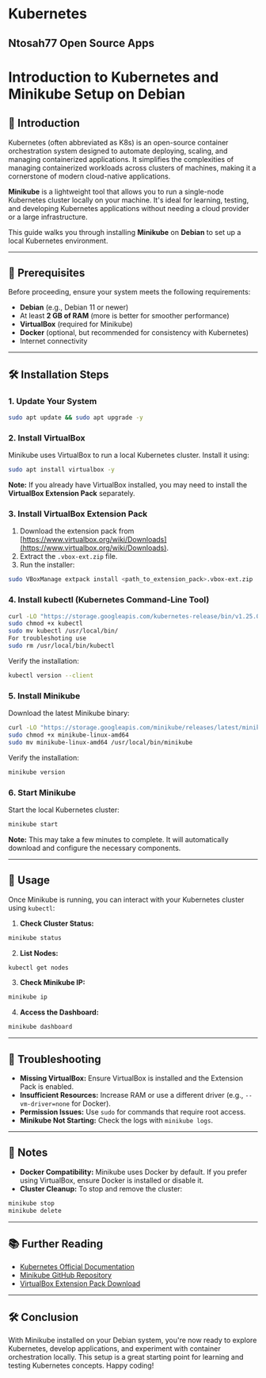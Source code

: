 # Kubernetes
## Ntosah77 Open Source Apps ##


# Introduction to Kubernetes and Minikube Setup on Debian

## 🚀 Introduction

Kubernetes (often abbreviated as K8s) is an open-source container orchestration system designed to automate deploying, scaling, and managing containerized applications. It simplifies the complexities of managing containerized workloads across clusters of machines, making it a cornerstone of modern cloud-native applications.

**Minikube** is a lightweight tool that allows you to run a single-node Kubernetes cluster locally on your machine. It's ideal for learning, testing, and developing Kubernetes applications without needing a cloud provider or a large infrastructure.

This guide walks you through installing **Minikube** on **Debian** to set up a local Kubernetes environment.

---

## 🧰 Prerequisites

Before proceeding, ensure your system meets the following requirements:

- **Debian** (e.g., Debian 11 or newer)
- At least **2 GB of RAM** (more is better for smoother performance)
- **VirtualBox** (required for Minikube)
- **Docker** (optional, but recommended for consistency with Kubernetes)
- Internet connectivity

---

## 🛠️ Installation Steps

### 1. Update Your System

```bash
sudo apt update && sudo apt upgrade -y
```

### 2. Install VirtualBox

Minikube uses VirtualBox to run a local Kubernetes cluster. Install it using:

```bash
sudo apt install virtualbox -y
```

**Note:** If you already have VirtualBox installed, you may need to install the **VirtualBox Extension Pack** separately.

### 3. Install VirtualBox Extension Pack

1. Download the extension pack from [https://www.virtualbox.org/wiki/Downloads](https://www.virtualbox.org/wiki/Downloads).
2. Extract the `.vbox-ext.zip` file.
3. Run the installer:

```bash
sudo VBoxManage extpack install <path_to_extension_pack>.vbox-ext.zip
```

### 4. Install kubectl (Kubernetes Command-Line Tool)

```bash
curl -LO "https://storage.googleapis.com/kubernetes-release/bin/v1.25.0/linux/amd64/kubectl"
sudo chmod +x kubectl
sudo mv kubectl /usr/local/bin/
For troubleshoting use
sudo rm /usr/local/bin/kubectl
```

Verify the installation:

```bash
kubectl version --client
```

### 5. Install Minikube

Download the latest Minikube binary:

```bash
curl -LO "https://storage.googleapis.com/minikube/releases/latest/minikube-linux-amd64"
sudo chmod +x minikube-linux-amd64
sudo mv minikube-linux-amd64 /usr/local/bin/minikube
```

Verify the installation:

```bash
minikube version
```

### 6. Start Minikube

Start the local Kubernetes cluster:

```bash
minikube start
```

**Note:** This may take a few minutes to complete. It will automatically download and configure the necessary components.

---

## 🧪 Usage

Once Minikube is running, you can interact with your Kubernetes cluster using `kubectl`:

1. **Check Cluster Status:**

```bash
minikube status
```

2. **List Nodes:**

```bash
kubectl get nodes
```

3. **Check Minikube IP:**

```bash
minikube ip
```

4. **Access the Dashboard:**

```bash
minikube dashboard
```

---

## 🧪 Troubleshooting

- **Missing VirtualBox:** Ensure VirtualBox is installed and the Extension Pack is enabled.
- **Insufficient Resources:** Increase RAM or use a different driver (e.g., `--vm-driver=none` for Docker).
- **Permission Issues:** Use `sudo` for commands that require root access.
- **Minikube Not Starting:** Check the logs with `minikube logs`.

---

## 📝 Notes

- **Docker Compatibility:** Minikube uses Docker by default. If you prefer using VirtualBox, ensure Docker is installed or disable it.
- **Cluster Cleanup:** To stop and remove the cluster:

```bash
minikube stop
minikube delete
```

---

## 📚 Further Reading

- [Kubernetes Official Documentation](https://kubernetes.io/docs/)
- [Minikube GitHub Repository](https://github.com/kubernetes/minikube)
- [VirtualBox Extension Pack Download](https://www.virtualbox.org/wiki/Downloads)

---

## 🛠️ Conclusion

With Minikube installed on your Debian system, you're now ready to explore Kubernetes, develop applications, and experiment with container orchestration locally. This setup is a great starting point for learning and testing Kubernetes concepts. Happy coding! 
